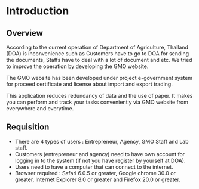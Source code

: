Introduction
======

Overview
------

According to the current operation of Department of Agriculture, Thailand (DOA) is inconvenience such as Customers have to go to DOA for sending the documents, Staffs have to deal with a lot of document and etc. We tried to improve the operation by developing the GMO website.


The GMO website has been developed under project e-government system for proceed certificate and license about import and export trading.


This application reduces redundancy of data and the use of paper. It makes you can perform and track your tasks conveniently via GMO website from everywhere and everytime. 

Requisition
------
* There are 4 types of users : Entrepreneur, Agency, GMO Staff and Lab staff.
* Customers (entrepreneur and agency) need to have own account for logging in to the system  (if not you have register by yourself at DOA).
* Users need to have a computer that can connect to the internet.
* Browser required : Safari 6.0.5 or greater, Google chrome 30.0 or greater, Internet Explorer 8.0 or greater and Firefox 20.0 or greater.
 
